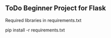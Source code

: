 ## ToDo Beginner Project for Flask ##

Required libraries in requirements.txt

pip install -r requirements.txt
